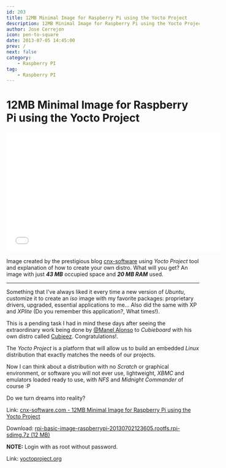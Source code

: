 ```yaml
---
id: 203
title: 12MB Minimal Image for Raspberry Pi using the Yocto Project
description: 12MB Minimal Image for Raspberry Pi using the Yocto Project
author: Jose Cerrejon
icon: pen-to-square
date: 2013-07-05 14:45:00
prev: /
next: false
category:
    - Raspberry PI
tag:
    - Raspberry PI
---
```


# 12MB Minimal Image for Raspberry Pi using the Yocto Project

<iframe width="560" height="315" src="//www.youtube.com/embed/utZpKM7i5Z4" frameborder="0" allowfullscreen></iframe>

Image created by the prestigious blog [cnx-software](https://www.cnx-software.com/) using _Yocto Project_ tool and explanation of how to create your own distro. What will you get? An image with just **_43 MB_** occupied space and **_20 MB RAM_** used.

---

Something that I've always liked it every time a new version of _Ubuntu_, customize it to create an _iso_ image with my favorite packages: proprietary drivers, upgraded, essential applications to me... Also did the same with XP and _XPlite_ (Do you remember this application?, What times!).

This is a pending task I had in mind these days after seeing the extraordinary work being done by [@Manel Alonso](https://twitter.com/drkbcn) to _Cubieboard_ with his own distro called [Cubieez](https://www.belinuxmyfriend.com/2013/07/cubieez-debian-para-cubieboard-a10.html). Congratulations!.

The _Yocto Project_ is a platform that will allow us to build an embedded _Linux_ distribution that exactly matches the needs of our projects.

Now I can think about a distribution with no _Scratch_ or graphical environment, or software you will not ever use, lightweight, _XBMC_ and emulators loaded ready to use, with _NFS_ and _Midnight Commander_ of course :P

Do we turn dreams into reality?

Link: [cnx-software.com - 12MB Minimal Image for Raspberry Pi using the Yocto Project](https://www.cnx-software.com/2013/07/05/12mb-minimal-image-for-raspberry-pi-using-the-yocto-project/)

Download: [rpi-basic-image-raspberrypi-20130702123605.rootfs.rpi-sdimg.7z (12 MB)](https://www.cnx-software.com/raspberry-pi/rpi-basic-image-raspberrypi-20130702123605.rootfs.rpi-sdimg.7z)

**NOTE:** Login with as root without password.

Link: [yoctoproject.org](https://www.yoctoproject.org/)
